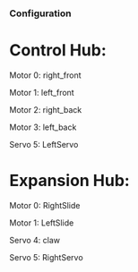 ### Configuration
# Control Hub:
Motor 0: right_front

Motor 1: left_front

Motor 2: right_back

Motor 3: left_back

Servo 5: LeftServo

# Expansion Hub:
Motor 0: RightSlide

Motor 1: LeftSlide

Servo 4: claw

Servo 5: RightServo